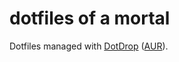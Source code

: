 # dotfiles of a mortal
Dotfiles managed with [DotDrop](https://github.com/deadc0de6/dotdrop) ([AUR](https://aur.archlinux.org/packages/dotdrop/)).
